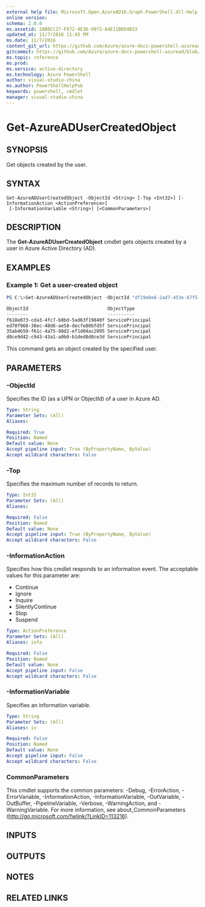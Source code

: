 ```yaml
---
external help file: Microsoft.Open.AzureAD16.Graph.PowerShell.dll-Help.xml
online version: 
schema: 2.0.0
ms.assetid: 2AB8CC27-F872-4E3D-9972-A4E11BDD4B33
updated_at: 11/7/2016 11:45 PM
ms.date: 11/7/2016
content_git_url: https://github.com/Azure/azure-docs-powershell-azuread/blob/master/Azure%20AD%20Cmdlets/AzureAD/v2/Get-AzureADUserCreatedObject.md
gitcommit: https://github.com/Azure/azure-docs-powershell-azuread/blob/a378aecf99b4ea7c82d9a9f1c04c3e659832d523/Azure%20AD%20Cmdlets/AzureAD/v2/Get-AzureADUserCreatedObject.md
ms.topic: reference
ms.prod: 
ms.service: active-directory
ms.technology: Azure PowerShell
author: visual-studio-china
ms.author: PowerShellHelpPub
keywords: powershell, cmdlet
manager: visual-studio-china
---
```


# Get-AzureADUserCreatedObject

## SYNOPSIS
Get objects created by the user.

## SYNTAX

```
Get-AzureADUserCreatedObject -ObjectId <String> [-Top <Int32>] [-InformationAction <ActionPreference>]
 [-InformationVariable <String>] [<CommonParameters>]
```

## DESCRIPTION
The **Get-AzureADUserCreatedObject** cmdlet gets objects created by a user in Azure Active Directory (AD).
## EXAMPLES

### Example 1: Get a user-created object
```PowerShell
PS C:\>Get-AzureADUserCreatedObject -ObjectId "df19e8e6-2ad7-453e-87f5-037f6529ae16"

ObjectId                             ObjectType
--------                             ----------
f618e073-cda3-4fc7-b8bd-5ad63f19840f ServicePrincipal
ed70f968-38ec-48d6-ae58-decfe80bfd5f ServicePrincipal
35ab4659-f61c-4a75-98d2-ef1d04ac2095 ServicePrincipal
d0ce9d42-c943-43a1-a0b0-b1ded8d0ce3d ServicePrincipal
```
This command gets an object created by the specified user.
## PARAMETERS

### -ObjectId
Specifies the ID (as a UPN or ObjectId) of a user in Azure AD. 

```yaml
Type: String
Parameter Sets: (All)
Aliases: 

Required: True
Position: Named
Default value: None
Accept pipeline input: True (ByPropertyName, ByValue)
Accept wildcard characters: False
```

### -Top
Specifies the maximum number of records to return.

```yaml
Type: Int32
Parameter Sets: (All)
Aliases: 

Required: False
Position: Named
Default value: None
Accept pipeline input: True (ByPropertyName, ByValue)
Accept wildcard characters: False
```

### -InformationAction
Specifies how this cmdlet responds to an information event. The acceptable values for this parameter are:

- Continue
- Ignore
- Inquire
- SilentlyContinue
- Stop
- Suspend

```yaml
Type: ActionPreference
Parameter Sets: (All)
Aliases: infa

Required: False
Position: Named
Default value: None
Accept pipeline input: False
Accept wildcard characters: False
```

### -InformationVariable
Specifies an information variable.

```yaml
Type: String
Parameter Sets: (All)
Aliases: iv

Required: False
Position: Named
Default value: None
Accept pipeline input: False
Accept wildcard characters: False
```

### CommonParameters
This cmdlet supports the common parameters: -Debug, -ErrorAction, -ErrorVariable, -InformationAction, -InformationVariable, -OutVariable, -OutBuffer, -PipelineVariable, -Verbose, -WarningAction, and -WarningVariable. For more information, see about_CommonParameters (http://go.microsoft.com/fwlink/?LinkID=113216).

## INPUTS

## OUTPUTS

## NOTES

## RELATED LINKS


